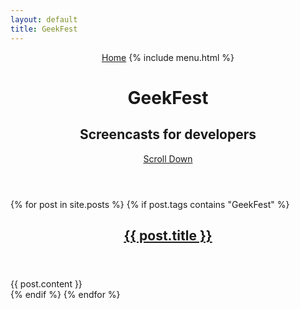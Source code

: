 ```yaml
---
layout: default
title: GeekFest
---
```



<header class="main-header no-cover geekfest">
<nav class="main-nav overlay clearfix">
    <a class="back-button icon-arrow-left" href="/">Home</a>
    {% include menu.html %}
    
</nav>
<div class="vertical">
    <div class="main-header-content inner">
        <h1 class="page-title">GeekFest</h1>
        <h2 class="page-description">
            Screencasts for developers
        </h2>
    </div>
</div>
<a class="scroll-down icon-arrow-left" href="#content" data-offset="-45"><span class="hidden">Scroll Down</span></a>
</header>

<main id="content" class="content" role="main">
{% for post in site.posts %}
{% if post.tags contains "GeekFest" %}

<article class="post">
    <header class="post-header">
        <h2 class="post-title"><a href="{{ post.url }}">{{ post.title }}</a></h2>
    </header>
    <section class="post-excerpt">
        {{ post.content }}
    </section>
    
</article>
{% endif %}
{% endfor %}
</main>